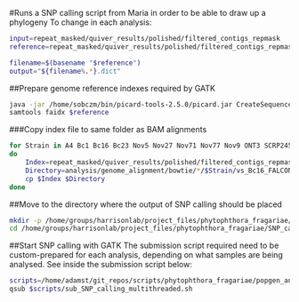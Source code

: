 #Runs a SNP calling script from Maria in order to be able to draw up a phylogeny
To change in each analysis:

```bash
input=repeat_masked/quiver_results/polished/filtered_contigs_repmask
reference=repeat_masked/quiver_results/polished/filtered_contigs_repmask/polished_contigs_unmasked.fa

filename=$(basename "$reference")
output="${filename%.*}.dict"
```

##Prepare genome reference indexes required by GATK

```bash
java -jar /home/sobczm/bin/picard-tools-2.5.0/picard.jar CreateSequenceDictionary R=$reference O=$input/$output
samtools faidx $reference
```

###Copy index file to same folder as BAM alignments

```bash
for Strain in A4 Bc1 Bc16 Bc23 Nov5 Nov27 Nov71 Nov77 Nov9 ONT3 SCRP245_v2 SCRP249 SCRP324 SCRP333
do
    Index=repeat_masked/quiver_results/polished/filtered_contigs_repmask/polished_contigs_unmasked.fa.fai
    Directory=analysis/genome_alignment/bowtie/*/$Strain/vs_Bc16_FALCON/
    cp $Index $Directory
done
```

##Move to the directory where the output of SNP calling should be placed

```bash
mkdir -p /home/groups/harrisonlab/project_files/phytophthora_fragariae/SNP_calling
cd /home/groups/harrisonlab/project_files/phytophthora_fragariae/SNP_calling
```

##Start SNP calling with GATK
The submission script required need to be custom-prepared for each analysis, depending on what samples are being analysed.
See inside the submission script below:

```bash
scripts=/home/adamst/git_repos/scripts/phytophthora_fragariae/popgen_analysis
qsub $scripts/sub_SNP_calling_multithreaded.sh
```
